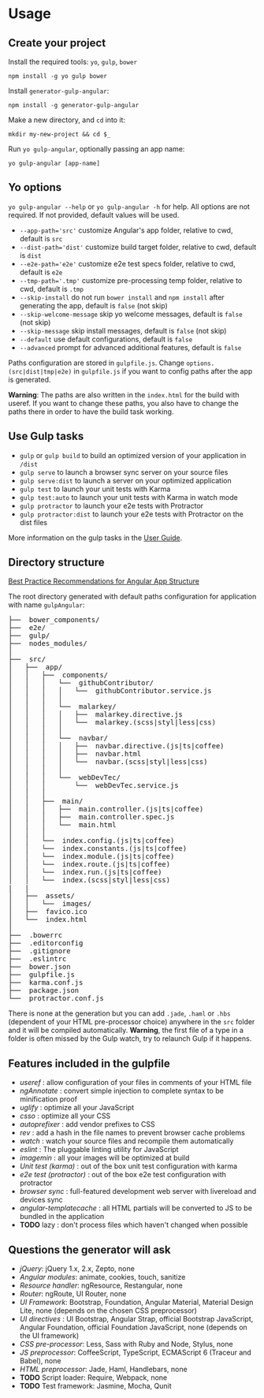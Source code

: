 # Usage

## Create your project

Install the required tools: `yo`, `gulp`, `bower`
```
npm install -g yo gulp bower
```

Install `generator-gulp-angular`:
```
npm install -g generator-gulp-angular
```

Make a new directory, and `cd` into it:
```
mkdir my-new-project && cd $_
```

Run `yo gulp-angular`, optionally passing an app name:
```
yo gulp-angular [app-name]
```

## Yo options
`yo gulp-angular --help` or `yo gulp-angular -h` for help. All options are not required. If not provided, default values will be used.

* `--app-path='src'` customize Angular's app folder, relative to cwd, default is `src`
* `--dist-path='dist'` customize build target folder, relative to cwd, default is `dist`
* `--e2e-path='e2e'` customize e2e test specs folder, relative to cwd, default is `e2e`
* `--tmp-path='.tmp'` customize pre-processing temp folder, relative to cwd, default is `.tmp`
* `--skip-install` do not run `bower install` and `npm install` after generating the app, default is `false` (not skip)
* `--skip-welcome-message` skip yo welcome messages, default is `false` (not skip)
* `--skip-message` skip install messages, default is `false` (not skip)
* `--default` use default configurations, default is `false`
* `--advanced` prompt for advanced additional features, default is `false`


Paths configuration are stored in `gulpfile.js`. Change `options.(src|dist|tmp|e2e)` in `gulpfile.js` if you want to config paths after the app is generated.

**Warning**: The paths are also written in the `index.html` for the build with useref. If you want to change these paths, you also have to change the paths there in order to have the build task working.

## Use Gulp tasks

* `gulp` or `gulp build` to build an optimized version of your application in `/dist`
* `gulp serve` to launch a browser sync server on your source files
* `gulp serve:dist` to launch a server on your optimized application
* `gulp test` to launch your unit tests with Karma
* `gulp test:auto` to launch your unit tests with Karma in watch mode
* `gulp protractor` to launch your e2e tests with Protractor
* `gulp protractor:dist` to launch your e2e tests with Protractor on the dist files

More information on the gulp tasks in the [User Guide](user-guide.md).

## Directory structure

[Best Practice Recommendations for Angular App Structure](https://docs.google.com/document/d/1XXMvReO8-Awi1EZXAXS4PzDzdNvV6pGcuaF4Q9821Es/pub)

The root directory generated with default paths configuration for application with name `gulpAngular`:
<pre>
├──  bower_components/
├──  e2e/
├──  gulp/
├──  nodes_modules/
│
├──  src/
│   ├──  app/
│   │   ├──  components/
│   │   │   └──  githubContributor/
│   │   │   │   └──  githubContributor.service.js
│   │   │   │
│   │   │   └──  malarkey/
│   │   │   │   ├──  malarkey.directive.js
│   │   │   │   └──  malarkey.(scss|styl|less|css)
│   │   │   │
│   │   │   └──  navbar/
│   │   │   │   ├──  navbar.directive.(js|ts|coffee)
│   │   │   │   ├──  navbar.html
│   │   │   │   └──  navbar.(scss|styl|less|css)
│   │   │   │
│   │   │   └──  webDevTec/
│   │   │       └──  webDevTec.service.js
│   │   │
│   │   ├──  main/
│   │   │   ├──  main.controller.(js|ts|coffee)
│   │   │   ├──  main.controller.spec.js
│   │   │   └──  main.html
│   │   │
│   │   └──  index.config.(js|ts|coffee)
│   │   └──  index.constants.(js|ts|coffee)
│   │   └──  index.module.(js|ts|coffee)
│   │   └──  index.route.(js|ts|coffee)
│   │   └──  index.run.(js|ts|coffee)
│   │   └──  index.(scss|styl|less|css)
|   |
│   ├──  assets/
│   │   └──  images/
│   ├──  favico.ico
│   └──  index.html
│
├──  .bowerrc
├──  .editorconfig
├──  .gitignore
├──  .eslintrc
├──  bower.json
├──  gulpfile.js
├──  karma.conf.js
├──  package.json
└──  protractor.conf.js
</pre>

There is none at the generation but you can add `.jade`, `.haml` or `.hbs` (dependent of your HTML pre-processor choice) anywhere in the `src` folder and it will be compiled automatically. **Warning**, the first file of a type in a folder is often missed by the Gulp watch, try to relaunch Gulp if it happens.


## Features included in the gulpfile
* *useref* : allow configuration of your files in comments of your HTML file
* *ngAnnotate* : convert simple injection to complete syntax to be minification proof
* *uglify* : optimize all your JavaScript
* *csso* : optimize all your CSS
* *autoprefixer* : add vendor prefixes to CSS
* *rev* : add a hash in the file names to prevent browser cache problems
* *watch* : watch your source files and recompile them automatically
* *eslint* : The pluggable linting utility for JavaScript
* *imagemin* : all your images will be optimized at build
* *Unit test (karma)* : out of the box unit test configuration with karma
* *e2e test (protractor)* : out of the box e2e test configuration with protractor
* *browser sync* : full-featured development web server with livereload and devices sync
* *angular-templatecache* : all HTML partials will be converted to JS to be bundled in the application
* **TODO** lazy : don't process files which haven't changed when possible


## Questions the generator will ask
* *jQuery*: jQuery 1.x, 2.x, Zepto, none
* *Angular modules*: animate, cookies, touch, sanitize
* *Resource handler*: ngResource, Restangular, none
* *Router*: ngRoute, UI Router, none
* *UI Framework*: Bootstrap, Foundation, Angular Material, Material Design Lite, none (depends on the chosen CSS preprocessor)
* *UI directives* : UI Bootstrap, Angular Strap, official Bootstrap JavaScript, Angular Foundation, official Foundation JavaScript, none (depends on the UI framework)
* *CSS pre-processor*: Less, Sass with Ruby and Node, Stylus, none
* *JS preprocessor*: CoffeeScript, TypeScript, ECMAScript 6 (Traceur and Babel), none
* *HTML preprocessor*: Jade, Haml, Handlebars, none
* **TODO** Script loader: Require, Webpack, none
* **TODO** Test framework: Jasmine, Mocha, Qunit

